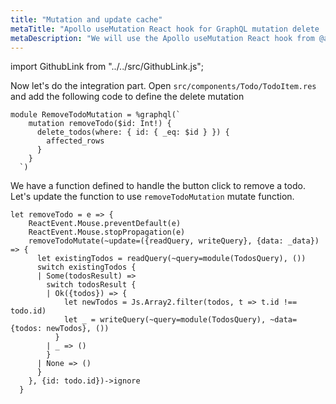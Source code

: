```yaml
---
title: "Mutation and update cache"
metaTitle: "Apollo useMutation React hook for GraphQL mutation delete | GraphQL React Apollo Hooks Tutorial"
metaDescription: "We will use the Apollo useMutation React hook from @apollo/client with variables as an example to delete existing data and update cache locally using readQuery and writeQuery."
---
```


import GithubLink from "../../src/GithubLink.js";

Now let's do the integration part. Open `src/components/Todo/TodoItem.res` and add the following code to define the delete mutation

<GithubLink link="https://github.com/hasura/learn-graphql/blob/master/tutorials/frontend/rescript-react-apollo/app-final/src/components/Todo/TodoItem.res" text="src/components/Todo/TodoItem.res" />

```reason
module RemoveTodoMutation = %graphql(`
    mutation removeTodo($id: Int!) {
      delete_todos(where: { id: { _eq: $id } }) {
        affected_rows
      }
    }
  `)
```

We have a function defined to handle the button click to remove a todo. Let's update the function to use `removeTodoMutation` mutate function.

```reason
let removeTodo = e => {
    ReactEvent.Mouse.preventDefault(e)
    ReactEvent.Mouse.stopPropagation(e)
    removeTodoMutate(~update=({readQuery, writeQuery}, {data: _data}) => {
      let existingTodos = readQuery(~query=module(TodosQuery), ())
      switch existingTodos {
      | Some(todosResult) =>
        switch todosResult {
        | Ok({todos}) => {
            let newTodos = Js.Array2.filter(todos, t => t.id !== todo.id)
            let _ = writeQuery(~query=module(TodosQuery), ~data={todos: newTodos}, ())
          }
        | _ => ()
        }
      | None => ()
      }
    }, {id: todo.id})->ignore
  }
```
